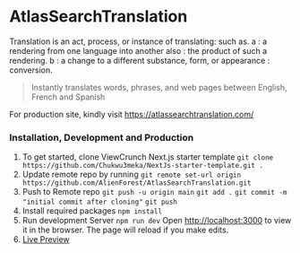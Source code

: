 # AtlasSearchTranslation

Translation is an act, process, or instance of translating: such as. a : a rendering from one language into another also : the product of such a rendering. b : a change to a different substance, form, or appearance : conversion.

> Instantly translates words, phrases, and web pages between English, French and Spanish

For production site, kindly visit https://atlassearchtranslation.com/

### Installation, Development and Production

1. To get started, clone ViewCrunch Next.js starter template
   `git clone https://github.com/Chukwu3meka/NextJs-starter-template.git .`
2. Update remote repo by running
   `git remote set-url origin https://github.com/AlienForest/AtlasSearchTranslation.git`
3. Push to Remote repo
   `git push -u origin main`
   `git add .`
   `git commit -m "initial commit after cloning"`
   `git push`
4. Install required packages
   `npm install`
5. Run development Server
   `npm run dev`
   Open [http://localhost:3000](http://localhost:3000) to view it in the browser. The page will reload if you make edits.<br />
6. [Live Preview](http://AtlasSearchTranslation.vercel.app/)

<!-- ### Authors

![Marcus Eagan Twitter](https://img.shields.io/badge/Twitter-%231DA1F2.svg?style=for-the-badge&logo=Twitter&logoColor=white)

![Marcus Eagan GitHub](https://img.shields.io/badge/github-%23121011.svg?style=for-the-badge&logo=github&logoColor=white) -->

<!-- for badges -->
<!-- https://github.com/Ileriayo/markdown-badges#markdown-badges -->

<!-- Marcus -->
<!-- https://github.com/MarcusSorealheis -->

<!-- https://cloud.mongodb.com/v2/6266f035f8818000903c457b#metrics/replicaSet/6266f149a9ab1b5880de47b9/explorer/translations/greetings/find -->

<!-- npm i --save-dev axios -->

<!-- https://www.section.io/engineering-education/text-to-speech-in-javascript/ text to speech -->
<!-- initial default source lang is English and transLang is french -->

<!-- ensure to clear auth state to prevent infinite llop -->

<!-- Delete Local Branch
To delete the local branch use one of the following:

$ git branch -d <branch_name>
$ git branch -D <branch_name>
The -d option is an alias for --delete, which only deletes the branch if it has already been fully merged in its upstream branch.
The -D option is an alias for --delete --force, which deletes the branch "irrespective of its merged status." [Source: man git-branch]
As of Git v2.3, git branch -d (delete) learned to honor the -f (force) flag.
You will receive an error if you try to delete the currently selected branch. -->

<!-- https://www.npmjs.com/package/cookies-next -->
<!-- https://github.com/andreizanik/cookies-next -->
